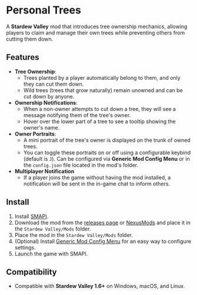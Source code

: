 # Personal Trees

A **Stardew Valley** mod that introduces tree ownership mechanics, allowing players to claim and manage their own trees
while preventing others from cutting them down.

## Features

- **Tree Ownership**:
    - Trees planted by a player automatically belong to them, and only they can cut them down.
    - Wild trees (trees that grow naturally) remain unowned and can be cut down by anyone.
- **Ownership Notifications**:
    - When a non-owner attempts to cut down a tree, they will see a message notifying them of the tree's owner.
    - Hover over the lower part of a tree to see a tooltip showing the owner's name.
- **Owner Portraits**:
    - A mini portrait of the tree's owner is displayed on the trunk of owned trees.
    - You can toggle these portraits on or off using a configurable keybind (default is `J`). Can be configured via
      **Generic Mod Config Menu** or in the `config.json` file located in the mod's folder.
- **Multiplayer Notification**
    - If a player joins the game without having the mod installed, a notification will be sent in the in-game
      chat to inform others.

## Install

1. Install [SMAPI](https://smapi.io).
2. Download the mod from the [releases page](https://github.com/HarkushaVlad/PersonalTrees/releases)
   or [NexusMods](https://www.nexusmods.com/stardewvalley/mods/31647) and place it in the `Stardew Valley/Mods` folder.
3. Place the mod in the `Stardew Valley/Mods` folder.
4. (Optional) Install [Generic Mod Config Menu](https://www.nexusmods.com/stardewvalley/mods/5098) for an easy way to
   configure settings.
5. Launch the game with SMAPI.

## Compatibility

- Compatible with **Stardew Valley 1.6+** on Windows, macOS, and Linux.